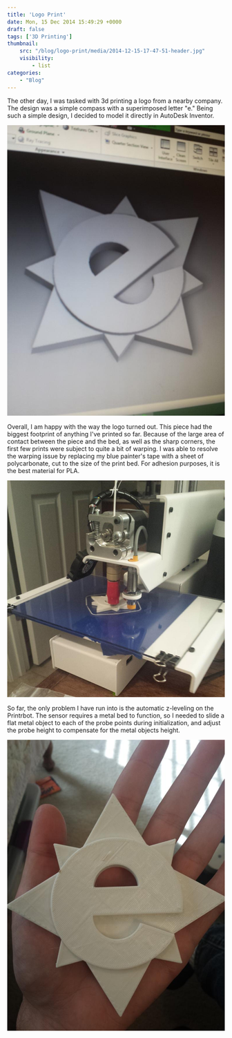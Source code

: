 ```yaml
---
title: 'Logo Print'
date: Mon, 15 Dec 2014 15:49:29 +0000
draft: false
tags: ['3D Printing']
thumbnail: 
    src: "/blog/logo-print/media/2014-12-15-17-47-51-header.jpg"
    visibility:
        - list
categories:
    - "Blog"
---
```


The other day, I was tasked with 3d printing a logo from a nearby company. The design was a simple compass with a superimposed letter "e." Being such a simple design, I decided to model it directly in AutoDesk Inventor.

<!--more-->

![img](media/2014-12-14-22-29-29.jpg)

Overall, I am happy with the way the logo turned out. This piece had the biggest footprint of anything I've printed so far. Because of the large area of contact between the piece and the bed, as well as the sharp corners, the first few prints were subject to quite a bit of warping. I was able to resolve the warping issue by replacing my blue painter's tape with a sheet of polycarbonate, cut to the size of the print bed. For adhesion purposes, it is the best material for PLA.

![2014-12-15 17.47.51](media/2014-12-15-17-47-511.jpg)

So far, the only problem I have run into is the automatic z-leveling on the Printrbot. The sensor requires a metal bed to function, so I needed to slide a flat metal object to each of the probe points during initialization, and adjust the probe height to compensate for the metal objects height.

![img](media/2014-12-16-13-10-59-1.jpg)